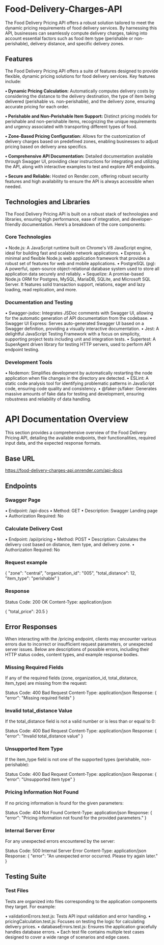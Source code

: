 # Food-Delivery-Charges-API
The Food Delivery Pricing API offers a robust solution tailored to meet the dynamic pricing requirements of food delivery services. By harnessing this API, businesses can seamlessly compute delivery charges, taking into account essential factors such as food item type (perishable or non-perishable), delivery distance, and specific delivery zones.


## Features
The Food Delivery Pricing API offers a suite of features designed to provide flexible, dynamic pricing solutions for food delivery services. Key features include:

**• Dynamic Pricing Calculation:**  Automatically computes delivery costs by considering the distance to the delivery destination, the type of item being delivered (perishable vs. non-perishable), and the delivery zone, ensuring accurate pricing for each order.

**• Perishable and Non-Perishable Item Support:** Distinct pricing models for perishable and non-perishable items, recognizing the unique requirements and urgency associated with transporting different types of food.

**• Zone-Based Pricing Configuration:** Allows for the customization of delivery charges based on predefined zones, enabling businesses to adjust pricing based on delivery area specifics.

**• Comprehensive API Documentation:** Detailed documentation available through Swagger UI, providing clear instructions for integrating and utilizing the API, along with interactive examples to test and explore API endpoints.

**• Secure and Reliable:** Hosted on Render.com, offering robust security features and high availability to ensure the API is always accessible when needed.

## Technologies and Libraries
The Food Delivery Pricing API is built on a robust stack of technologies and libraries, ensuring high performance, ease of integration, and developer-friendly documentation. Here’s a breakdown of the core components:

### Core Technologies
• Node.js: A JavaScript runtime built on Chrome's V8 JavaScript engine, ideal for building fast and scalable network applications.
• Express: A minimal and flexible Node.js web application framework that provides a robust set of features for web and mobile applications.
• PostgreSQL (pg): A powerful, open-source object-relational database system used to store all application data securely and reliably.
• Sequelize: A promise-based Node.js ORM for Postgres, MySQL, MariaDB, SQLite, and Microsoft SQL Server. It features solid transaction support, relations, eager and lazy loading, read replication, and more.

### Documentation and Testing
• Swagger-jsdoc: Integrates JSDoc comments with Swagger UI, allowing for the automatic generation of API documentation from the codebase.
• Swagger UI Express: Serves auto-generated Swagger UI based on a Swagger definition, providing a visually interactive documentation.
• Jest: A delightful JavaScript Testing Framework with a focus on simplicity, supporting project tests including unit and integration tests.
• Supertest: A SuperAgent driven library for testing HTTP servers, used to perform API endpoint testing.

### Development Tools
• Nodemon: Simplifies development by automatically restarting the node application when file changes in the directory are detected.
• ESLint: A static code analysis tool for identifying problematic patterns in JavaScript code, ensuring code quality and consistency.
• @faker-js/faker: Generates massive amounts of fake data for testing and development, ensuring robustness and reliability of data handling.

# API Documentation Overview
This section provides a comprehensive overview of the Food Delivery Pricing API, detailing the available endpoints, their functionalities, required input data, and the expected response formats.

## Base URL
https://food-delivery-charges-api.onrender.com/api-docs
## Endpoints
### Swagger Page
• Endpoint: /api-docs
• Method: GET
• Description: Swagger Landing page
• Authorization Required: No
### Calculate Delivery Cost
• Endpoint: /api/pricing
• Method: POST
• Description: Calculates the delivery cost based on distance, item type, and delivery zone.
• Authorization Required: No

### Request example 

{
  "zone": "central",
  "organization_id": "005",
  "total_distance": 12,
  "item_type": "perishable"
}

### Response
Status Code: 200 OK
Content-Type: application/json

{
  "total_price": 20.5
}

## Error Responses
When interacting with the /pricing endpoint, clients may encounter various errors due to incorrect or insufficient request parameters, or unexpected server issues. Below are descriptions of possible errors, including their HTTP status codes, content types, and example response bodies.

### Missing Required Fields

If any of the required fields (zone, organization_id, total_distance, item_type) are missing from the request:

Status Code: 400 Bad Request
Content-Type: application/json
Response:
{
  "error": "Missing required fields"
}
### Invalid total_distance Value

If the total_distance field is not a valid number or is less than or equal to 0:

Status Code: 400 Bad Request
Content-Type: application/json
Response:
{
  "error": "Invalid total_distance value"
}
### Unsupported Item Type

If the item_type field is not one of the supported types (perishable, non-perishable):

Status Code: 400 Bad Request
Content-Type: application/json
Response:
{
  "error": "Unsupported item type"
}

### Pricing Information Not Found

If no pricing information is found for the given parameters:

Status Code: 404 Not Found
Content-Type: application/json
Response:
{
  "error": "Pricing information not found for the provided parameters."
}

### Internal Server Error

For any unexpected errors encountered by the server:

Status Code: 500 Internal Server Error
Content-Type: application/json
Response:
{
  "error": "An unexpected error occurred. Please try again later."
}

## Testing Suite
### Test Files

Tests are organized into files corresponding to the application components they target. For example:

• validationErrors.test.js: Tests API input validation and error handling.
• pricingCalculation.test.js: Focuses on testing the logic for calculating delivery prices.
• databaseErrors.test.js: Ensures the application gracefully handles database errors.
• Each test file contains multiple test cases designed to cover a wide range of scenarios and edge cases.






